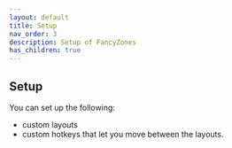```yaml
---
layout: default
title: Setup
nav_order: 3
description: Setup of FancyZones
has_children: true
---
```


## Setup

You can set up the following:

- custom layouts
- custom hotkeys that let you move between the layouts.